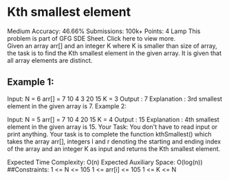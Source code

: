 # Kth smallest element 
Medium Accuracy: 46.66% Submissions: 100k+ Points: 4
Lamp
This problem is part of GFG SDE Sheet. Click here to view more.   
Given an array arr[] and an integer K where K is smaller than size of array, the task is to find the Kth smallest element in the given array. It is given that all array elements are distinct.

## Example 1:

Input:
N = 6
arr[] = 7 10 4 3 20 15
K = 3
Output : 7
Explanation :
3rd smallest element in the given 
array is 7.
Example 2:

Input:
N = 5
arr[] = 7 10 4 20 15
K = 4
Output : 15
Explanation :
4th smallest element in the given 
array is 15.
Your Task:
You don't have to read input or print anything. Your task is to complete the function kthSmallest() which takes the array arr[], integers l and r denoting the starting and ending index of the array and an integer K as input and returns the Kth smallest element.
 
 
Expected Time Complexity: O(n)
Expected Auxiliary Space: O(log(n))
##Constraints:
1 <= N <= 105
1 <= arr[i] <= 105
1 <= K <= N
